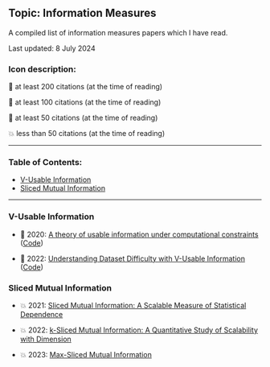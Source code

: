 ## Topic: Information Measures

A compiled list of information measures papers which I have read.

Last updated: 8 July 2024

### Icon description:

🥇 at least 200 citations (at the time of reading)

🥈 at least 100 citations (at the time of reading)

🥉 at least 50 citations (at the time of reading)

💥 less than 50 citations (at the time of reading)

----

### Table of Contents:
- [V-Usable Information](#v-usable-information)
- [Sliced Mutual Information](#sliced-mutual-information)

----

### V-Usable Information

- 🥈 2020: [A theory of usable information under computational constraints](https://arxiv.org/pdf/2002.10689) ([Code](https://github.com/Newbeeer/V-information))

- 🥈 2022: [Understanding Dataset Difficulty with V-Usable Information](https://arxiv.org/pdf/2110.08420) ([Code](https://github.com/kawine/dataset_difficulty))

### Sliced Mutual Information

- 💥 2021: [Sliced Mutual Information: A Scalable Measure of Statistical Dependence](https://arxiv.org/pdf/2110.05279)

- 💥 2022: [k-Sliced Mutual Information: A Quantitative Study of Scalability with Dimension](https://arxiv.org/pdf/2206.08526)

- 💥 2023: [Max-Sliced Mutual Information](https://arxiv.org/pdf/2309.16200)

